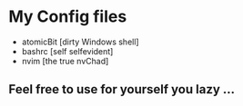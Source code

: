 # My Config files
- atomicBit [dirty Windows shell]
- bashrc [self selfevident]
- nvim [the true nvChad]

## Feel free to use for yourself you lazy ...
